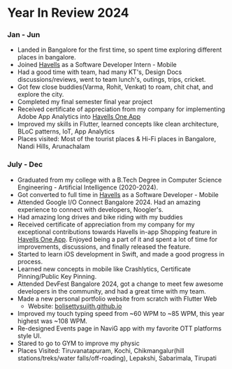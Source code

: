 # Year In Review 2024

### Jan - Jun
- Landed in Bangalore for the first time, so spent time exploring different places in bangalore.
- Joined [Havells](https://havells.com) as a Software Developer Intern - Mobile
- Had a good time with team, had many KT's, Design Docs discussions/reviews, went to team lunch's, outings, trips, cricket.
- Got few close buddies(Varma, Rohit, Venkat) to roam, chit chat, and explore the city.
- Completed my final semester final year project
- Received certificate of appreciation from my company for implementing Adobe App Analytics into [Havells One App](https://play.google.com/store/apps/details?id=com.havells.havellsone)
- Improved my skills in Flutter, learned concepts like clean architecture, BLoC patterns, IoT, App Analytics
- Places visited: Most of the tourist places & Hi-Fi places in Bangalore, Nandi Hills, Arunachalam

### July - Dec
- Graduated from my college with a B.Tech Degree in Computer Science Engineering - Artificial Intelligence (2020-2024).
- Got converted to full time in [Havells](https://havells.com) as a Software Developer - Mobile
- Attended Google I/O Connect Bangalore 2024. Had an amazing experience to connect with developers, Noogler's.
- Had amazing long drives and bike riding with my buddies
- Received certificate of appreciation from my company for my exceptional contributions towards Havells in-app Shopping feature in [Havells One App](https://play.google.com/store/apps/details?id=com.havells.havellsone). Enjoyed being a part of it and spent a lot of time for improvements, discussions, and finally released the feature.
- Started to learn iOS development in Swift, and made a good progress in process.
- Learned new concepts in mobile like Crashlytics, Certificate Pinning/Public Key Pinning.
- Attended DevFest Bangalore 2024, got a change to meet few awesome developers in the community, and had a great time with my team.
- Made a new personal portfolio website from scratch with Flutter Web
  - Website: [bolisettysujith.github.io](https://bolisettysujith.github.io)
- Improved my touch typing speed from ~60 WPM to ~85 WPM, this year highest was ~108 WPM.
- Re-designed Events page in NaviG app with my favorite OTT platforms style UI.
- Stared to go to GYM to improve my physic
- Places Visited: Tiruvanatapuram, Kochi, Chikmangalur(hill stations/treks/water falls/off-roading), Lepakshi, Sabarimala, Tirupati










